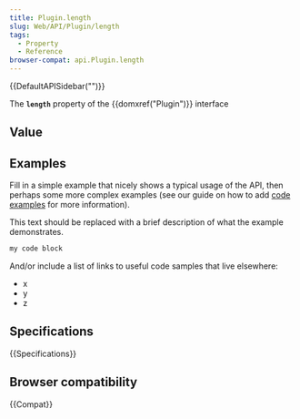 ```yaml
---
title: Plugin.length
slug: Web/API/Plugin/length
tags:
  - Property
  - Reference
browser-compat: api.Plugin.length
---
```

{{DefaultAPISidebar("")}}

The **`length`** property of the {{domxref("Plugin")}} interface 

## Value



## Examples

Fill in a simple example that nicely shows a typical usage of the API, then perhaps some more complex examples (see our guide on how to add [code examples](/en-US/docs/MDN/Contribute/Structures/Code_examples) for more information).

This text should be replaced with a brief description of what the example demonstrates.

```js
my code block
```

And/or include a list of links to useful code samples that live elsewhere:

*   x
*   y
*   z

## Specifications

{{Specifications}}

## Browser compatibility

{{Compat}}



